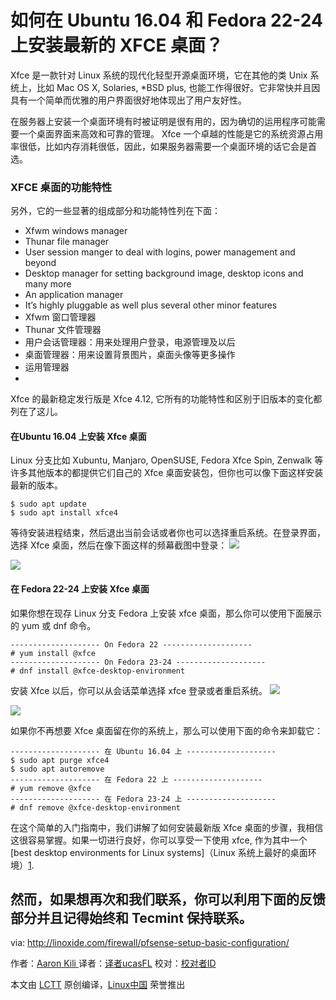 
如何在 Ubuntu 16.04 和 Fedora 22-24 上安装最新的 XFCE 桌面？
====

Xfce 是一款针对 Linux 系统的现代化轻型开源桌面环境，它在其他的类 Unix 系统上，比如 Mac OS X, Solaries, *BSD plus, 也能工作得很好。它非常快并且因具有一个简单而优雅的用户界面很好地体现出了用户友好性。

在服务器上安装一个桌面环境有时被证明是很有用的，因为确切的运用程序可能需要一个桌面界面来高效和可靠的管理。 Xfce 一个卓越的性能是它的系统资源占用率很低，比如内存消耗很低，因此，如果服务器需要一个桌面环境的话它会是首选。

### XFCE 桌面的功能特性

另外，它的一些显著的组成部分和功能特性列在下面：
- Xfwm windows manager
- Thunar file manager
- User session manger to deal with logins, power management and beyond
- Desktop manager for setting background image, desktop icons and many more
- An application manager
- It’s highly pluggable as well plus several other minor features
- Xfwm 窗口管理器
- Thunar 文件管理器
- 用户会话管理器：用来处理用户登录，电源管理及以后
- 桌面管理器：用来设置背景图片，桌面头像等更多操作
- 运用管理器
- 

Xfce 的最新稳定发行版是 Xfce 4.12, 它所有的功能特性和区别于旧版本的变化都列在了这儿。

#### 在Ubuntu 16.04 上安装 Xfce 桌面

Linux 分支比如 Xubuntu, Manjaro, OpenSUSE, Fedora Xfce Spin, Zenwalk 等许多其他版本的都提供它们自己的 Xfce 桌面安装包，但你也可以像下面这样安装最新的版本。
```
$ sudo apt update
$ sudo apt install xfce4 
```

等待安装进程结束，然后退出当前会话或者你也可以选择重启系统。在登录界面，选择 Xfce 桌面，然后在像下面这样的频幕截图中登录：
![](http://www.tecmint.com/wp-content/uploads/2016/09/Select-Xfce-Desktop-at-Login.png)

![](http://www.tecmint.com/wp-content/uploads/2016/09/XFCE-Desktop.png)


#### 在 Fedora 22-24 上安装 Xfce 桌面

如果你想在现存 Linux 分支 Fedora 上安装 xfce 桌面，那么你可以使用下面展示的 yum 或 dnf 命令。
```
-------------------- On Fedora 22 --------------------
# yum install @xfce
-------------------- On Fedora 23-24 --------------------
# dnf install @xfce-desktop-environment
```


安装 Xfce 以后，你可以从会话菜单选择 xfce 登录或者重启系统。
![](http://www.tecmint.com/wp-content/uploads/2016/09/Select-Xfce-Desktop-at-Fedora-Login.png)

![](http://www.tecmint.com/wp-content/uploads/2016/09/Install-Xfce-Desktop-in-Fedora.png)


如果你不再想要 Xfce 桌面留在你的系统上，那么可以使用下面的命令来卸载它：
```
-------------------- 在 Ubuntu 16.04 上 -------------------- 
$ sudo apt purge xfce4
$ sudo apt autoremove
-------------------- 在 Fedora 22 上 -------------------- 
# yum remove @xfce
-------------------- 在 Fedora 23-24 上 --------------------
# dnf remove @xfce-desktop-environment
```


在这个简单的入门指南中，我们讲解了如何安装最新版 Xfce 桌面的步骤，我相信这很容易掌握。如果一切进行良好，你可以享受一下使用 xfce, 作为其中一个 [best desktop environments for Linux systems]（Linux 系统上最好的桌面环境）[1].

然而，如果想再次和我们联系，你可以利用下面的反馈部分并且记得始终和 Tecmint 保持联系。
--------------------------------------------------------------------------------



via: http://linoxide.com/firewall/pfsense-setup-basic-configuration/

作者：[Aaron Kili ][a]
译者：[译者ucasFL](https://github.com/ucasFL)
校对：[校对者ID](https://github.com/校对者ID)

本文由 [LCTT](https://github.com/LCTT/TranslateProject) 原创编译，[Linux中国](https://linux.cn/) 荣誉推出

[a]: http://www.tecmint.com/author/aaronkili/
[1]: http://www.tecmint.com/best-linux-desktop-environments/
